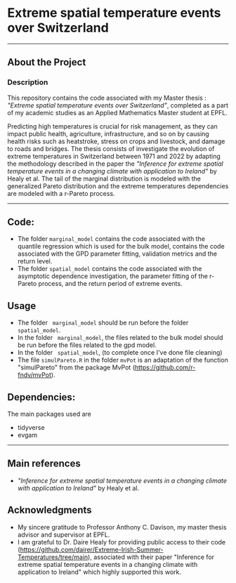 # Extreme spatial temperature events over Switzerland

---

## About the Project

### Description

This repository contains the code associated with my Master thesis : *"Extreme spatial temperature events over Switzerland"*, completed as a part of my academic studies as an Applied Mathematics Master student at EPFL.

Predicting high temperatures is crucial for risk management, as they can impact public health, agriculture, infrastructure, and so on by causing health risks such as heatstroke, stress on crops and livestock, and damage to roads and bridges. The thesis consists of investigate the evolution of extreme temperatures in Switzerland between 1971 and 2022 by adapting the methodology described in the paper the *"Inference for extreme spatial temperature events in a changing climate with application to Ireland"* by Healy et al. The tail of the marginal distribution is modeled with the generalized Pareto distribution and the extreme temperatures dependencies are modeled with a r-Pareto process.

---

## Code:
- The folder ```marginal_model``` contains the code associated with the quantile regression which is used for the bulk model, contains the code associated with the GPD parameter fitting, validation metrics and  the return level.
- The folder ```spatial_model``` contains the code associated with the asymptotic dependence investigation, the parameter fitting of the r-Pareto process, and the return period of extreme events.

## Usage 
- The folder ``` marginal_model``` should be run before the folder ```spatial_model```.
- In the folder ``` marginal_model```, the files related to the bulk model should be run before the files related to the gpd model.
- In the folder ``` spatial_model```, (to complete once I've done file cleaning)
- The file ```simulPareto.R``` in the folder ```mvPot``` is an adaptation of the function "simulPareto" from the package MvPot (https://github.com/r-fndv/mvPot).

## Dependencies:
The main packages used are 
- tidyverse
- evgam
  
---
## Main references
- *"Inference for extreme spatial temperature events in a changing climate with application to Ireland"* by Healy et al.

## Acknowledgments

- My sincere gratitude to Professor Anthony C. Davison, my master thesis advisor and supervisor at EPFL.
- I am grateful to Dr. Daire Healy for providing public access to their code (https://github.com/dairer/Extreme-Irish-Summer-Temperatures/tree/main), associated with their paper "Inference for extreme spatial temperature events in a changing climate with application to Ireland" which highly supported this work.
